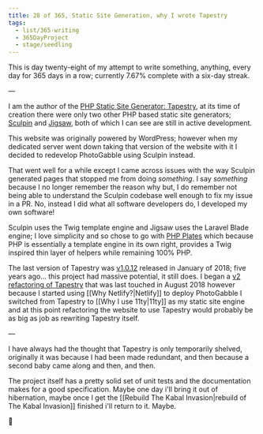 ```yaml
---
title: 28 of 365, Static Site Generation, why I wrote Tapestry
tags:
  - list/365-writing
  - 365DayProject
  - stage/seedling
---
```



This is day twenty-eight of my attempt to write something, anything, every day for 365 days in a row; currently 7.67% complete with a six-day streak.

—

I am the author of the [PHP Static Site Generator: Tapestry](https://www.tapestry.cloud/), at its time of creation there were only two other PHP based static site generators; [Sculpin](https://sculpin.io/) and [Jigsaw](https://jigsaw.tighten.com/), both of which I can see are still in active development.

This website was originally powered by WordPress; however when my dedicated server went down taking that version of the website with it I decided to redevelop PhotoGabble using Sculpin instead.

That went well for a while except I came across issues with the way Sculpin generated pages that stopped me from doing *something*. I say *something* because I no longer remember the reason why but, I do remember not being able to understand the Sculpin codebase well enough to fix my issue in a PR. No, instead I did what all software developers do, I developed my own software!

Sculpin uses the Twig template engine and Jigsaw uses the Laravel Blade engine; I love simplicity and so chose to go with [PHP Plates](https://platesphp.com/) which because PHP is essentially a template engine in its own right, provides a Twig inspired thin layer of helpers while remaining 100% PHP.

The last version of Tapestry was [v1.0.12](https://github.com/tapestry-cloud/tapestry/releases/tag/1.0.12) released in January of 2018; five years ago... this project had massive potential, it still does. I began a [v2 refactoring of Tapestry](https://github.com/tapestry-cloud/tapestry/tree/2.0.0-dev) that was last touched in August 2018 however because I started using [[Why Netlify?|Netlify]] to deploy PhotoGabble I switched from Tapestry to [[Why I use 11ty|11ty]] as my static site engine and at this point refactoring the website to use Tapestry would probably be as big as job as rewriting Tapestry itself.

—

I have always had the thought that Tapestry is only temporarily shelved, originally it was because I had been made redundant, and then because a second baby came along and then, and then.

The project itself has a pretty solid set of unit tests and the documentation makes for a good specification. Maybe one day i'll bring it out of hibernation, maybe once I get the [[Rebuild The Kabal Invasion|rebuild of The Kabal Invasion]] finished i'll return to it. Maybe.

🌻
